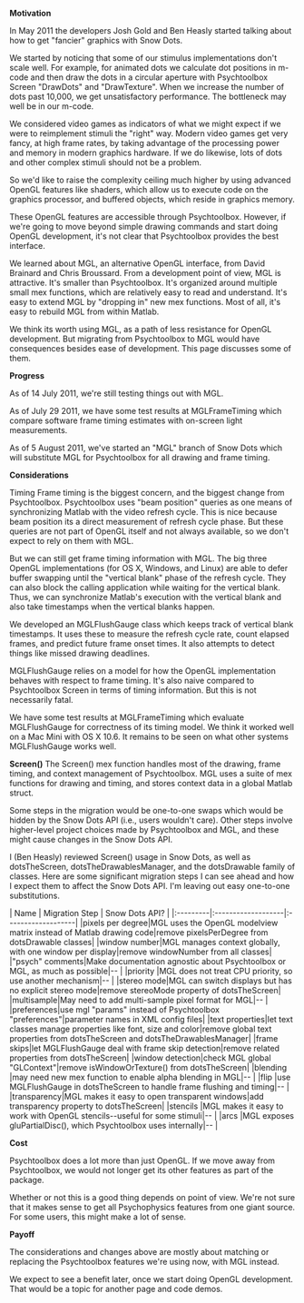 **Motivation**

In May 2011 the developers Josh Gold and Ben Heasly started talking about how to get "fancier" graphics with Snow Dots.

We started by noticing that some of our stimulus implementations don't scale well. For example, for animated dots we calculate dot positions in m-code and then draw the dots in a circular aperture with Psychtoolbox Screen "DrawDots" and "DrawTexture". When we increase the number of dots past 10,000, we get unsatisfactory performance. The bottleneck may well be in our m-code.

We considered video games as indicators of what we might expect if we were to reimplement stimuli the "right" way. Modern video games get very fancy, at high frame rates, by taking advantage of the processing power and memory in modern graphics hardware. If we do likewise, lots of dots and other complex stimuli should not be a problem.

So we'd like to raise the complexity ceiling much higher by using advanced OpenGL features like shaders, which allow us to execute code on the graphics processor, and buffered objects, which reside in graphics memory.

These OpenGL features are accessible through Psychtoolbox. However, if we're going to move beyond simple drawing commands and start doing OpenGL development, it's not clear that Psychtoolbox provides the best interface.

We learned about MGL, an alternative OpenGL interface, from David Brainard and Chris Broussard. From a development point of view, MGL is attractive. It's smaller than Psychtoolbox. It's organized around multiple small mex functions, which are relatively easy to read and understand. It's easy to extend MGL by "dropping in" new mex functions. Most of all, it's easy to rebuild MGL from within Matlab.

We think its worth using MGL, as a path of less resistance for OpenGL development. But migrating from Psychtoolbox to MGL would have consequences besides ease of development. This page discusses some of them.

**Progress**

As of 14 July 2011, we're still testing things out with MGL.

As of July 29 2011, we have some test results at MGLFrameTiming which compare software frame timing estimates with on-screen light measurements.

As of 5 August 2011, we've started an "MGL" branch of Snow Dots which will substitute MGL for Psychtoolbox for all drawing and frame timing.

**Considerations**

Timing
Frame timing is the biggest concern, and the biggest change from Psychtoolbox. Psychtoolbox uses "beam position" queries as one means of synchronizing Matlab with the video refresh cycle. This is nice because beam position its a direct measurement of refresh cycle phase. But these queries are not part of OpenGL itself and not always available, so we don't expect to rely on them with MGL.

But we can still get frame timing information with MGL. The big three OpenGL implementations (for OS X, Windows, and Linux) are able to defer buffer swapping until the "vertical blank" phase of the refresh cycle. They can also block the calling application while waiting for the vertical blank. Thus, we can synchronize Matlab's execution with the vertical blank and also take timestamps when the vertical blanks happen.

We developed an MGLFlushGauge class which keeps track of vertical blank timestamps. It uses these to measure the refresh cycle rate, count elapsed frames, and predict future frame onset times. It also attempts to detect things like missed drawing deadlines.

MGLFlushGauge relies on a model for how the OpenGL implementation behaves with respect to frame timing. It's also naive compared to Psychtoolbox Screen in terms of timing information. But this is not necessarily fatal.

We have some test results at MGLFrameTiming which evaluate MGLFlushGauge for correctness of its timing model. We think it worked well on a Mac Mini with OS X 10.6. It remains to be seen on what other systems MGLFlushGauge works well.

**Screen()**
The Screen() mex function handles most of the drawing, frame timing, and context management of Psychtoolbox. MGL uses a suite of mex functions for drawing and timing, and stores context data in a global Matlab struct.

Some steps in the migration would be one-to-one swaps which would be hidden by the Snow Dots API (i.e., users wouldn't care). Other steps involve higher-level project choices made by Psychtoolbox and MGL, and these might cause changes in the Snow Dots API.

I (Ben Heasly) reviewed Screen() usage in Snow Dots, as well as dotsTheScreen, dotsTheDrawablesManager, and the dotsDrawable family of classes. Here are some significant migration steps I can see ahead and how I expect them to affect the Snow Dots API. I'm leaving out easy one-to-one substitutions.

| Name | Migration Step | Snow Dots API? | |:---------|:-------------------|:-------------------| |pixels per degree|MGL uses the OpenGL modelview matrix instead of Matlab drawing code|remove pixelsPerDegree from dotsDrawable classes| |window number|MGL manages context globally, with one window per display|remove windowNumber from all classes| |"psych" comments|Make documentation agnostic about Psychtoolbox or MGL, as much as possible|-- | |priority |MGL does not treat CPU priority, so use another mechanism|-- | |stereo mode|MGL can switch displays but has no explicit stereo mode|remove stereoMode property of dotsTheScreen| |multisample|May need to add multi-sample pixel format for MGL|-- | |preferences|use mgl "params" instead of Psychtoolbox "preferences"|parameter names in XML config files| |text properties|let text classes manage properties like font, size and color|remove global text properties from dotsTheScreen and dotsTheDrawablesManager| |frame skips|let MGLFlushGauge deal with frame skip detection|remove related properties from dotsTheScreen| |window detection|check MGL global "GLContext"|remove isWindowOrTexture() from dotsTheScreen| |blending |may need new mex function to enable alpha blending in MGL|-- | |flip |use MGLFlushGauge in dotsTheScreen to handle frame flushing and timing|-- | |transparency|MGL makes it easy to open transparent windows|add transparency property to dotsTheScreen| |stencils |MGL makes it easy to work with OpenGL stencils--useful for some stimuli|-- | |arcs |MGL exposes gluPartialDisc(), which Psychtoolbox uses internally|-- |

**Cost**

Psychtoolbox does a lot more than just OpenGL. If we move away from Psychtoolbox, we would not longer get its other features as part of the package.

Whether or not this is a good thing depends on point of view. We're not sure that it makes sense to get all Psychophysics features from one giant source. For some users, this might make a lot of sense.

**Payoff**

The considerations and changes above are mostly about matching or replacing the Psychtoolbox features we're using now, with MGL instead.

We expect to see a benefit later, once we start doing OpenGL development. That would be a topic for another page and code demos.